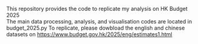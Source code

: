 This repository provides the code to replicate my analysis on HK Budget 2025  
The main data processing, analysis, and visualisation codes are located in budget_2025.py
To replicate, please dowbload the english and chinese datasets on https://www.budget.gov.hk/2025/eng/estimates1.html

